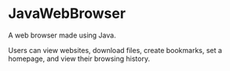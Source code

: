 # JavaWebBrowser
A web browser made using Java.

Users can view websites, download files, create bookmarks, set a homepage, and view their browsing history.
